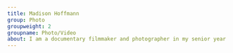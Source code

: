 ```yaml
---
title: Madison Hoffmann
group: Photo
groupweight: 2
groupname: Photo/Video
about: I am a documentary filmmaker and photographer in my senior year at UNC-Chapel Hill. I half-way met Ellen Degeneres one time.
---
```

